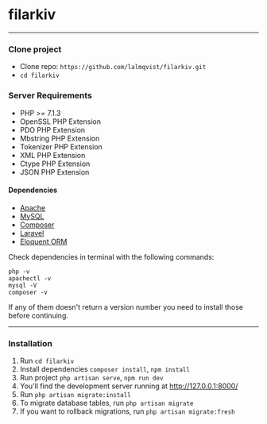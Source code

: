 # filarkiv


***

### Clone project
* Clone repo: `https://github.com/lalmqvist/filarkiv.git`
* `cd filarkiv`

### Server Requirements
+ PHP >= 7.1.3
+ OpenSSL PHP Extension
+ PDO PHP Extension
+ Mbstring PHP Extension
+ Tokenizer PHP Extension
+ XML PHP Extension
+ Ctype PHP Extension
+ JSON PHP Extension

#### Dependencies
+ [Apache](https://www.apache.org/)
+ [MySQL](https://www.mysql.com)
+ [Composer](https://getcomposer.org/download)
+ [Laravel](https://laravel.com/docs/5.6)
+ [Eloquent ORM](https://laravel.com/docs/5.6/eloquent)

Check dependencies in terminal with the following commands:
```
php -v
apachectl -v
mysql -V
composer -v

```
If any of them doesn't return a version number you need to install those before continuing.

***

### Installation
1. Run `cd filarkiv`
2. Install dependencies `composer install`, `npm install`
3. Run project `php artisan serve`, `npm run dev`
4. You'll find the development server running at http://127.0.0.1:8000/
5. Run `php artisan migrate:install`
6. To migrate database tables, run `php artisan migrate`
7. If you want to rollback migrations, run `php artisan migrate:fresh`


